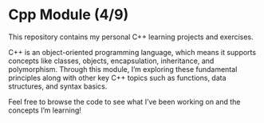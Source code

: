 # Cpp Module (4/9)

This repository contains my personal C++ learning projects and exercises.

C++ is an object-oriented programming language, which means it supports concepts like classes, objects, encapsulation, inheritance, and polymorphism. Through this module, I’m exploring these fundamental principles along with other key C++ topics such as functions, data structures, and syntax basics.

Feel free to browse the code to see what I’ve been working on and the concepts I’m learning!
